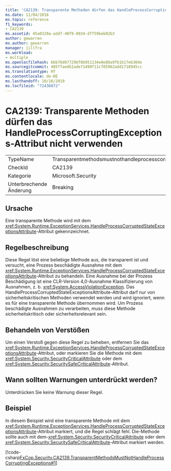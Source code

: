 ```yaml
---
title: 'CA2139: Transparente Methoden dürfen das HandleProcessCorruptingExceptions-Attribut nicht verwenden'
ms.date: 11/04/2016
ms.topic: reference
f1_keywords:
- CA2139
ms.assetid: 45a0328a-add7-40f9-8934-dff59beb02b3
author: gewarren
ms.author: gewarren
manager: jillfra
ms.workload:
- multiple
ms.openlocfilehash: 6bb76d87729bf8b951134e0e88a9fb1b17eb30de
ms.sourcegitcommit: 485ffaedb1ade71490f11cf05962add1718945cc
ms.translationtype: HT
ms.contentlocale: de-DE
ms.lasthandoff: 10/16/2019
ms.locfileid: "72436872"
---
```

# <a name="ca2139-transparent-methods-may-not-use-the-handleprocesscorruptingexceptions-attribute"></a>CA2139: Transparente Methoden dürfen das HandleProcessCorruptingExceptions-Attribut nicht verwenden

|||
|-|-|
|TypeName|Transparentmethodsmustnothandleprocesscorruptingexceptions|
|CheckId|CA2139|
|Kategorie|Microsoft.Security|
|Unterbrechende Änderung|Breaking|

## <a name="cause"></a>Ursache
Eine transparente Methode wird mit dem <xref:System.Runtime.ExceptionServices.HandleProcessCorruptedStateExceptionsAttribute>-Attribut gekennzeichnet.

## <a name="rule-description"></a>Regelbeschreibung
Diese Regel löst eine beliebige Methode aus, die transparent ist und versucht, eine Prozess beschädigte Ausnahme mit dem <xref:System.Runtime.ExceptionServices.HandleProcessCorruptedStateExceptionsAttribute>-Attribut zu behandeln. Eine Ausnahme bei der Prozess Beschädigung ist eine CLR-Version 4,0-Ausnahme Klassifizierung von Ausnahmen, z. b. <xref:System.AccessViolationException>. Das HandleProcessCorruptedStateExceptionsAttribute-Attribut darf nur von sicherheitskritischen Methoden verwendet werden und wird ignoriert, wenn es für eine transparente Methode übernommen wird. Um Prozess beschädigte Ausnahmen zu verarbeiten, muss diese Methode sicherheitskritisch oder sicherheitsrelevant sein.

## <a name="how-to-fix-violations"></a>Behandeln von Verstößen
Um einen Verstoß gegen diese Regel zu beheben, entfernen Sie das <xref:System.Runtime.ExceptionServices.HandleProcessCorruptedStateExceptionsAttribute>-Attribut, oder markieren Sie die Methode mit dem <xref:System.Security.SecurityCriticalAttribute> oder dem <xref:System.Security.SecuritySafeCriticalAttribute>-Attribut.

## <a name="when-to-suppress-warnings"></a>Wann sollten Warnungen unterdrückt werden?
Unterdrücken Sie keine Warnung dieser Regel.

## <a name="example"></a>Beispiel
In diesem Beispiel wird eine transparente Methode mit dem <xref:System.Runtime.ExceptionServices.HandleProcessCorruptedStateExceptionsAttribute>-Attribut markiert, und die Regel schlägt fehl. Die-Methode sollte auch mit dem-<xref:System.Security.SecurityCriticalAttribute> oder dem <xref:System.Security.SecuritySafeCriticalAttribute>-Attribut markiert werden.

[!code-csharp[FxCop.Security.CA2139.TransparentMethodsMustNotHandleProcessCorruptingExceptions#1](../code-quality/codesnippet/CSharp/ca2139-transparent-methods-may-not-use-the-handleprocesscorruptingexceptions-attribute_1.cs)]
